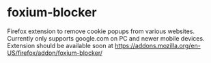# foxium-blocker

Firefox extension to remove cookie popups from various websites.
Currently only supports google.com on PC and newer mobile devices. Extension should be available soon at https://addons.mozilla.org/en-US/firefox/addon/foxium-blocker/
